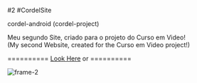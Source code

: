 #2 #CordelSite

cordel-android (cordel-project)

Meu segundo Site, criado para o projeto do Curso em Video! <br>
(My second Website, created for the Curso em Video project!)

========== <a href="https://aduraess.github.io/cordel/" target="_blank">Look Here</a> or ==========

![frame-2](https://user-images.githubusercontent.com/123975189/233689571-cb1d73c0-e126-4dc5-95a5-2429faf0e2c1.png)
